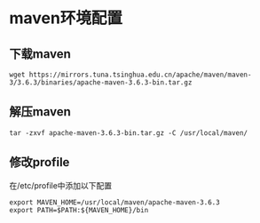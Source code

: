 <!--
 * @author: ares
 * @date: 2022-01-13 15:54:21
 * @lastEditTime: 2022-01-13 15:57:32
 * @lastEditors: ares
 * @description: 
 * 
-->
# maven环境配置

## 下载maven

```shell
wget https://mirrors.tuna.tsinghua.edu.cn/apache/maven/maven-3/3.6.3/binaries/apache-maven-3.6.3-bin.tar.gz
```

## 解压maven

```shell
tar -zxvf apache-maven-3.6.3-bin.tar.gz -C /usr/local/maven/
```

## 修改profile

在/etc/profile中添加以下配置

```
export MAVEN_HOME=/usr/local/maven/apache-maven-3.6.3
export PATH=$PATH:${MAVEN_HOME}/bin
```
